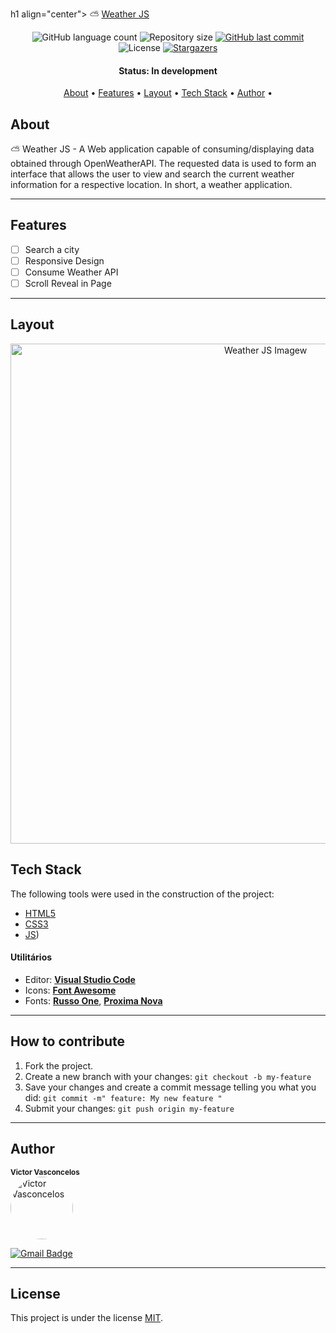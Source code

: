 h1 align="center">
   :partly_sunny: <a href="#"> Weather JS </a>
</h1>

<p align="center">
  <img alt="GitHub language count" src="https://img.shields.io/github/languages/count/VictorOVasconcelos/social-tree?color=%2304D361">

  <img alt="Repository size" src="https://img.shields.io/github/repo-size/VictorOVasconcelos/social-tree">
  
  <a href="https://github.com/VictorOVasconcelos/social-tree/commits/master">
    <img alt="GitHub last commit" src="https://img.shields.io/github/last-commit/VictorOVasconcelos/social-tree">
  </a>
    
   <img alt="License" src="https://img.shields.io/badge/license-MIT-brightgreen">
   <a href="https://github.com/VictorOVasconcelos/social-tree/stargazers">
    <img alt="Stargazers" src="https://img.shields.io/github/stars/VictorOVasconcelos/social-tree?style=social">
  </a> 
</p>


<h4 align="center"> 
	 Status: In development
</h4>

<p align="center">
 <a href="#about">About</a> •
 <a href="#features">Features</a> •
 <a href="#layout">Layout</a> • 
 <a href="#tech-stack">Tech Stack</a> •  
 <a href="#author">Author</a> • 

</p>


## About

:partly_sunny: Weather JS - A Web application capable of consuming/displaying data obtained through OpenWeatherAPI. The requested data is used to form an interface that allows the user to view and search the current weather information for a respective location. In short, a weather application.

---

## Features

- [ ] Search a city
- [ ] Responsive Design
- [ ] Consume Weather API
- [ ] Scroll Reveal in Page

---

## Layout

<p align="center" style="display: flex; align-items: flex-start; justify-content: center;">
  <img alt="Weather JS Imagew" title="Weather JS Design" src="https://github.com/VictorOVasconcelos/social-tree/blob/main/src/img/web_image.png" width="800px">
</p>

## Tech Stack

The following tools were used in the construction of the project:

 - [HTML5](https://developer.mozilla.org/en-US/docs/Web/HTML)
 - [CSS3](https://developer.mozilla.org/en-US/docs/Web/CSS)
 - [JS](https://developer.mozilla.org/en-US/docs/Web/JavaScript))

#### [](https://github.com/tgmarinho/Ecoleta#utilit%C3%A1rios)**Utilitários**

-   Editor:  **[Visual Studio Code](https://code.visualstudio.com/)**
-   Icons:  **[Font Awesome](https://fontawesome.com/)**
-   Fonts:  **[Russo One](https://www.dafont.com/russo-one.font)**,  **[Proxima Nova](https://befonts.com/proxima-nova-font.html)**


---

## How to contribute

1. Fork the project.
2. Create a new branch with your changes: `git checkout -b my-feature`
3. Save your changes and create a commit message telling you what you did: `git commit -m" feature: My new feature "`
4. Submit your changes: `git push origin my-feature`

---

## Author

<sub><b>Victor Vasconcelos</b></sub></a> <a href="https://github.com/VictorOVasconcelos" title="Github"></a>
<br />
<a href="https://github.com/VictorOVasconcelos">
 <img style="border-radius: 50%;" src="https://avatars.githubusercontent.com/u/105883498?s=400&u=36663b4f2a29aa2a8057e31b96803ea401b36396&v=4" width="100px;" alt="Victor Vasconcelos"/>

[![Gmail Badge](https://img.shields.io/badge/-victorprogramadorvasconcelos@gmail.com-c14438?style=flat-square&logo=Gmail&logoColor=white&link=mailto:victorprogramadorvasconcelos@gmail.com)](mailto:victorprogramadorvasconcelos@gmail.com)

---

## License

This project is under the license [MIT](./LICENSE).